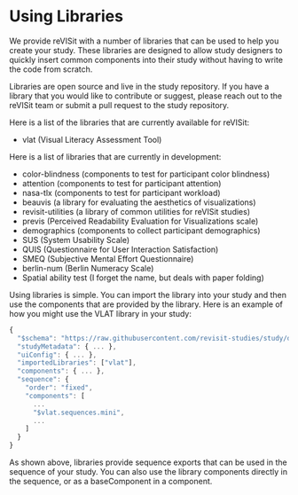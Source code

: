 # Using Libraries

We provide reVISit with a number of libraries that can be used to help you create your study. These libraries are designed to allow study designers to quickly insert common components into their study without having to write the code from scratch. 

Libraries are open source and live in the study repository. If you have a library that you would like to contribute or suggest, please reach out to the reVISit team or submit a pull request to the study repository.

Here is a list of the libraries that are currently available for reVISit:

- vlat (Visual Literacy Assessment Tool)


Here is a list of libraries that are currently in development:

- color-blindness (components to test for participant color blindness)
- attention (components to test for participant attention)
- nasa-tlx (components to test for participant workload)
- beauvis (a library for evaluating the aesthetics of visualizations)
- revisit-utilities (a library of common utilities for reVISit studies)
- previs (Perceived Readability Evaluation for Visualizations scale)
- demographics (components to collect participant demographics)
- SUS (System Usability Scale)
- QUIS (Questionnaire for User Interaction Satisfaction)
- SMEQ (Subjective Mental Effort Questionnaire)
- berlin-num (Berlin Numeracy Scale)
- Spatial ability test (I forget the name, but deals with paper folding)


Using libraries is simple. You can import the library into your study and then use the components that are provided by the library. Here is an example of how you might use the VLAT library in your study:

```js
{
  "$schema": "https://raw.githubusercontent.com/revisit-studies/study/dev/src/parser/StudyConfigSchema.json",
  "studyMetadata": { ... },
  "uiConfig": { ... },
  "importedLibraries": ["vlat"],
  "components": { ... },
  "sequence": {
    "order": "fixed",
    "components": [
      ...
      "$vlat.sequences.mini",
      ...
    ]
  }
}
```

As shown above, libraries provide sequence exports that can be used in the sequence of your study. You can also use the library components directly in the sequence, or as a baseComponent in a component.
